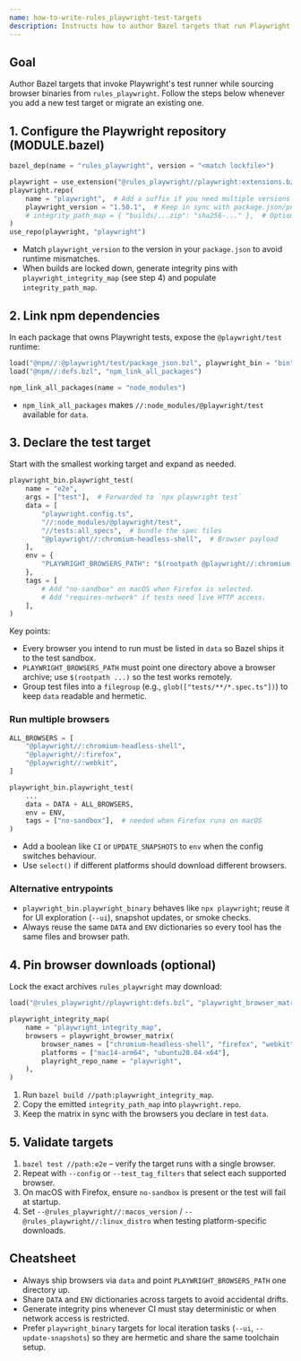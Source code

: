 ```yaml
---
name: how-to-write-rules_playwright-test-targets
description: Instructs how to author Bazel targets that run Playwright tests using browsers provided by the rules_playwright toolchain. Use when adding or updating Playwright test runners in Bazel workspaces that consume this repo.
---
```


## Goal

Author Bazel targets that invoke Playwright's test runner while sourcing browser binaries from `rules_playwright`. Follow the steps below whenever you add a new test target or migrate an existing one.

## 1. Configure the Playwright repository (MODULE.bazel)

```python
bazel_dep(name = "rules_playwright", version = "<match lockfile>")

playwright = use_extension("@rules_playwright//playwright:extensions.bzl", "playwright")
playwright.repo(
    name = "playwright",  # Add a suffix if you need multiple versions
    playwright_version = "1.50.1",  # Keep in sync with package.json/pnpm-lock.yaml
    # integrity_path_map = { "builds/...zip": "sha256-..." },  # Optional: pin downloads
)
use_repo(playwright, "playwright")
```

- Match `playwright_version` to the version in your `package.json` to avoid runtime mismatches.
- When builds are locked down, generate integrity pins with `playwright_integrity_map` (see step 4) and populate `integrity_path_map`.

## 2. Link npm dependencies

In each package that owns Playwright tests, expose the `@playwright/test` runtime:

```python
load("@npm//:@playwright/test/package_json.bzl", playwright_bin = "bin")
load("@npm//:defs.bzl", "npm_link_all_packages")

npm_link_all_packages(name = "node_modules")
```

- `npm_link_all_packages` makes `//:node_modules/@playwright/test` available for `data`.

## 3. Declare the test target

Start with the smallest working target and expand as needed.

```python
playwright_bin.playwright_test(
    name = "e2e",
    args = ["test"],  # Forwarded to `npx playwright test`
    data = [
        "playwright.config.ts",
        "//:node_modules/@playwright/test",
        "//tests:all_specs",  # bundle the spec files
        "@playwright//:chromium-headless-shell",  # Browser payload
    ],
    env = {
        "PLAYWRIGHT_BROWSERS_PATH": "$(rootpath @playwright//:chromium-headless-shell)/../",
    },
    tags = [
        # Add "no-sandbox" on macOS when Firefox is selected.
        # Add "requires-network" if tests need live HTTP access.
    ],
)
```

Key points:

- Every browser you intend to run must be listed in `data` so Bazel ships it to the test sandbox.
- `PLAYWRIGHT_BROWSERS_PATH` must point one directory above a browser archive; use `$(rootpath ...)` so the test works remotely.
- Group test files into a `filegroup` (e.g., `glob(["tests/**/*.spec.ts"])`) to keep `data` readable and hermetic.

### Run multiple browsers

```python
ALL_BROWSERS = [
    "@playwright//:chromium-headless-shell",
    "@playwright//:firefox",
    "@playwright//:webkit",
]

playwright_bin.playwright_test(
    ...
    data = DATA + ALL_BROWSERS,
    env = ENV,
    tags = ["no-sandbox"],  # needed when Firefox runs on macOS
)
```

- Add a boolean like `CI` or `UPDATE_SNAPSHOTS` to `env` when the config switches behaviour.
- Use `select()` if different platforms should download different browsers.

### Alternative entrypoints

- `playwright_bin.playwright_binary` behaves like `npx playwright`; reuse it for UI exploration (`--ui`), snapshot updates, or smoke checks.
- Always reuse the same `DATA` and `ENV` dictionaries so every tool has the same files and browser path.

## 4. Pin browser downloads (optional)

Lock the exact archives `rules_playwright` may download:

```python
load("@rules_playwright//playwright:defs.bzl", "playwright_browser_matrix", "playwright_integrity_map")

playwright_integrity_map(
    name = "playwright_integrity_map",
    browsers = playwright_browser_matrix(
        browser_names = ["chromium-headless-shell", "firefox", "webkit"],
        platforms = ["mac14-arm64", "ubuntu20.04-x64"],
        playright_repo_name = "playwright",
    ),
)
```

1. Run `bazel build //path:playwright_integrity_map`.
2. Copy the emitted `integrity_path_map` into `playwright.repo`.
3. Keep the matrix in sync with the browsers you declare in test `data`.

## 5. Validate targets

1. `bazel test //path:e2e` – verify the target runs with a single browser.
2. Repeat with `--config` or `--test_tag_filters` that select each supported browser.
3. On macOS with Firefox, ensure `no-sandbox` is present or the test will fail at startup.
4. Set `--@rules_playwright//:macos_version` / `--@rules_playwright//:linux_distro` when testing platform-specific downloads.

## Cheatsheet

- Always ship browsers via `data` and point `PLAYWRIGHT_BROWSERS_PATH` one directory up.
- Share `DATA` and `ENV` dictionaries across targets to avoid accidental drifts.
- Generate integrity pins whenever CI must stay deterministic or when network access is restricted.
- Prefer `playwright_binary` targets for local iteration tasks (`--ui`, `--update-snapshots`) so they are hermetic and share the same toolchain setup.
